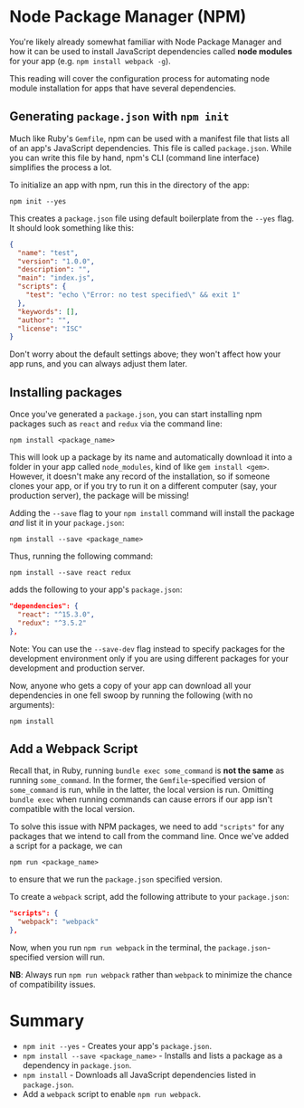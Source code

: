 # Node Package Manager (NPM)

You're likely already somewhat familiar with Node Package Manager and how it can
be used to install JavaScript dependencies called **node modules** for your app
(e.g. `npm install webpack -g`).

This reading will cover the configuration process for automating node module
installation for apps that have several dependencies.

## Generating `package.json` with `npm init`

Much like Ruby's `Gemfile`, npm can be used with a manifest file that lists all
of an app's JavaScript dependencies. This file is called `package.json`. While
you can write this file by hand, npm's CLI (command line interface) simplifies
the process a lot.

To initialize an app with npm, run this in the directory of the app:

```
npm init --yes
```

This creates a `package.json` file using default boilerplate from the `--yes`
flag. It should look something like this:

```json
{
  "name": "test",
  "version": "1.0.0",
  "description": "",
  "main": "index.js",
  "scripts": {
    "test": "echo \"Error: no test specified\" && exit 1"
  },
  "keywords": [],
  "author": "",
  "license": "ISC"
}
```

Don't worry about the default settings above; they won't affect how your app
runs, and you can always adjust them later.

## Installing packages

Once you've generated a `package.json`, you can start installing npm packages such as `react` and `redux` via the command line:

```
npm install <package_name>
```

This will look up a package by its name and automatically download it into a
folder in your app called `node_modules`, kind of like `gem install <gem>`.
However, it doesn't make any record of the installation, so if someone clones
your app, or if you try to run it on a different computer (say, your production
server), the package will be missing!

Adding the `--save` flag to your `npm install` command will install the package
*and* list it in your `package.json`:

```
npm install --save <package_name>
```

Thus, running the following command:
```
npm install --save react redux
```

adds the following to your app's `package.json`:
```json
"dependencies": {
  "react": "^15.3.0",
  "redux": "^3.5.2"
},
```

Note: You can use the `--save-dev` flag instead to specify packages for the
development environment only if you are using different packages for your
development and production server.

Now, anyone who gets a copy of your app can download all your dependencies in
one fell swoop by running the following (with no arguments):

```
npm install
```

## Add a Webpack Script

Recall that, in Ruby, running `bundle exec some_command` is **not the same** as
running `some_command`. In the former, the `Gemfile`-specified version of
`some_command` is run, while in the latter, the local version is run. Omitting
`bundle exec` when running commands can cause errors if our app isn't compatible
with the local version.

To solve this issue with NPM packages, we need to add `"scripts"` for any packages that we intend to call from the command line. Once we've added a script for a package, we can

```
npm run <package_name>
```

to ensure that we run the `package.json` specified version.

To create a `webpack` script, add the following attribute to your `package.json`:

```json
"scripts": {
  "webpack": "webpack"
},
```

Now, when you run `npm run webpack` in the terminal, the
`package.json`-specified version will run.

**NB**: Always run `npm run webpack` rather than `webpack` to minimize the
chance of compatibility issues.

# Summary

- `npm init --yes` - Creates your app's `package.json`.
- `npm install --save <package_name>` - Installs and lists a package as a dependency in `package.json`.
- `npm install` - Downloads all JavaScript dependencies listed in `package.json`.
- Add a `webpack` script to enable `npm run webpack`.
